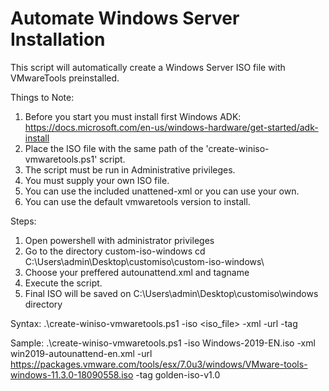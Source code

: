 # Automate Windows Server Installation

This script will automatically create a Windows Server ISO file with VMwareTools preinstalled.

Things to Note:
1. Before you start you must install first Windows ADK:
https://docs.microsoft.com/en-us/windows-hardware/get-started/adk-install
2. Place the ISO file with the same path of the 'create-winiso-vmwaretools.ps1' script.
3. The script must be run in Administrative privileges.
4. You must supply your own ISO file.
5. You can use the included unattened-xml or you can use your own.
6. You can use the default vmwaretools version to install.

Steps:
1. Open powershell with administrator privileges 
2. Go to the directory custom-iso-windows
    cd C:\Users\admin\Desktop\customiso\custom-iso-windows\
3. Choose your preffered autounattend.xml and tagname
4. Execute the script.
5. Final ISO will be saved on C:\Users\admin\Desktop\customiso\windows directory

Syntax:
.\create-winiso-vmwaretools.ps1 -iso <iso_file> -xml <unattended-xml> -url <vmwaretools-url> -tag <new-iso-name>

Sample:
.\create-winiso-vmwaretools.ps1 -iso Windows-2019-EN.iso -xml win2019-autounattend-en.xml -url https://packages.vmware.com/tools/esx/7.0u3/windows/VMware-tools-windows-11.3.0-18090558.iso -tag golden-iso-v1.0
